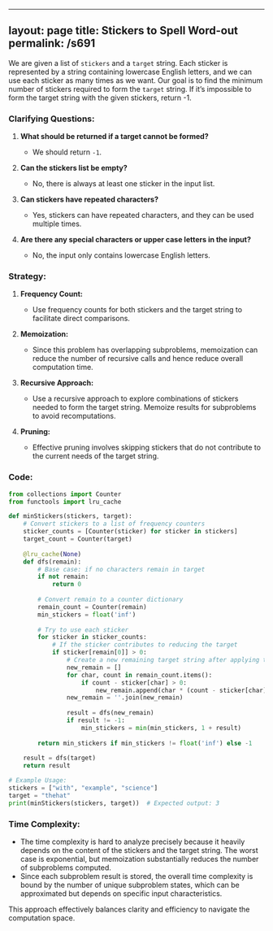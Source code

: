 
---
layout: page
title:  Stickers to Spell Word-out
permalink: /s691
---

We are given a list of `stickers` and a `target` string. Each sticker is represented by a string containing lowercase English letters, and we can use each sticker as many times as we want. Our goal is to find the minimum number of stickers required to form the `target` string. If it’s impossible to form the target string with the given stickers, return -1.

### Clarifying Questions:

1. **What should be returned if a target cannot be formed?**
   - We should return `-1`.

2. **Can the stickers list be empty?**
   - No, there is always at least one sticker in the input list.

3. **Can stickers have repeated characters?**
   - Yes, stickers can have repeated characters, and they can be used multiple times.

4. **Are there any special characters or upper case letters in the input?**
   - No, the input only contains lowercase English letters.

### Strategy:

1. **Frequency Count:**
   - Use frequency counts for both stickers and the target string to facilitate direct comparisons.

2. **Memoization:**
   - Since this problem has overlapping subproblems, memoization can reduce the number of recursive calls and hence reduce overall computation time.

3. **Recursive Approach:**
   - Use a recursive approach to explore combinations of stickers needed to form the target string. Memoize results for subproblems to avoid recomputations.

4. **Pruning:**
   - Effective pruning involves skipping stickers that do not contribute to the current needs of the target string.

### Code:

```python
from collections import Counter
from functools import lru_cache

def minStickers(stickers, target):
    # Convert stickers to a list of frequency counters
    sticker_counts = [Counter(sticker) for sticker in stickers]
    target_count = Counter(target)
    
    @lru_cache(None)
    def dfs(remain):
        # Base case: if no characters remain in target
        if not remain:
            return 0
        
        # Convert remain to a counter dictionary
        remain_count = Counter(remain)
        min_stickers = float('inf')
        
        # Try to use each sticker
        for sticker in sticker_counts:
            # If the sticker contributes to reducing the target
            if sticker[remain[0]] > 0:
                # Create a new remaining target string after applying the sticker once
                new_remain = []
                for char, count in remain_count.items():
                    if count - sticker[char] > 0:
                        new_remain.append(char * (count - sticker[char]))
                new_remain = ''.join(new_remain)
                
                result = dfs(new_remain)
                if result != -1:
                    min_stickers = min(min_stickers, 1 + result)
        
        return min_stickers if min_stickers != float('inf') else -1
    
    result = dfs(target)
    return result

# Example Usage:
stickers = ["with", "example", "science"]
target = "thehat"
print(minStickers(stickers, target))  # Expected output: 3
```

### Time Complexity:

- The time complexity is hard to analyze precisely because it heavily depends on the content of the stickers and the target string. The worst case is exponential, but memoization substantially reduces the number of subproblems computed.
- Since each subproblem result is stored, the overall time complexity is bound by the number of unique subproblem states, which can be approximated but depends on specific input characteristics.

This approach effectively balances clarity and efficiency to navigate the computation space.